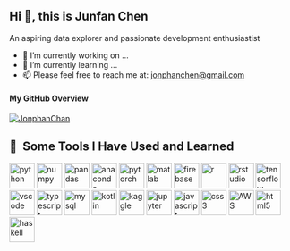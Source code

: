 <h2> Hi 👋, this is Junfan Chen </h2>

An aspiring data explorer and passionate development enthusiastist

- 🔭 I’m currently working on ...
- 🌱 I’m currently learning ...
- 📫 Please feel free to reach me at: jonphanchen@gmail.com

<h4 align="left">My GitHub Overview</h4>
<p align="left">
</p>

<p align="left"> <a href="https://github.com/ryo-ma/github-profile-trophy"><img src="https://github-profile-trophy.vercel.app/?username=JonphanChan&theme=darkhub&no-frame=false&margin-w=15&margin-h=10&row=1" alt="JonphanChan" /></a> </p>

<h2> 🚀 &nbsp;Some Tools I Have Used and Learned</h2>
<p align="left">
  <a href="https://www.python.org/" target="_blank" rel="noopener noreferrer"><img src="https://cdn.jsdelivr.net/gh/devicons/devicon/icons/python/python-original.svg" alt="python" width="45" height="45"/></a> 
  <a href="https://numpy.org/" target="_blank" rel="noopener noreferrer"><img src="https://cdn.jsdelivr.net/gh/devicons/devicon/icons/numpy/numpy-original.svg" alt="numpy" width="45" height="45"/></a>  
  <a href="https://pandas.pydata.org/" target="_blank" rel="noopener noreferrer"><img src="https://cdn.jsdelivr.net/gh/devicons/devicon/icons/pandas/pandas-original.svg" alt="pandas" width="45" height="45"/></a>
  <a href="https://www.anaconda.com/" target="_blank" rel="noopener noreferrer"><img src="https://cdn.jsdelivr.net/gh/devicons/devicon/icons/anaconda/anaconda-original.svg" alt="anaconda" width="45" height="45"/></a>
  <a href="https://pytorch.org/" target="_blank" rel="noopener noreferrer"><img src="https://cdn.jsdelivr.net/gh/devicons/devicon/icons/pytorch/pytorch-original.svg" alt="pytorch" width="45" height="45"/></a> 
  <a href="https://www.mathworks.com/products/matlab.html" target="_blank" rel="noopener noreferrer"><img src="https://cdn.jsdelivr.net/gh/devicons/devicon/icons/matlab/matlab-original.svg" alt="matlab" width="45" height="45"/></a>
  <a href="https://firebase.google.com/" target="_blank" rel="noopener noreferrer"><img src="https://cdn.jsdelivr.net/gh/devicons/devicon/icons/firebase/firebase-plain.svg" alt="firebase" width="45" height="45"/></a>
  <a href="https://www.r-project.org/" target="_blank" rel="noopener noreferrer"><img src="https://cdn.jsdelivr.net/gh/devicons/devicon/icons/r/r-original.svg" alt="r" width="45" height="45"/></a>
  <a href="https://posit.co/products/open-source/rstudio/" target="_blank" rel="noopener noreferrer"><img src="https://cdn.jsdelivr.net/gh/devicons/devicon/icons/rstudio/rstudio-original.svg" alt="rstudio" width="45" height="45"/></a>
  <a href="https://www.tensorflow.org/" target="_blank" rel="noopener noreferrer"><img src="https://cdn.jsdelivr.net/gh/devicons/devicon/icons/tensorflow/tensorflow-original.svg" alt="tensorflow" width="45" height="45"/></a>
  <a href="https://code.visualstudio.com/" target="_blank" rel="noopener noreferrer"><img src="https://cdn.jsdelivr.net/gh/devicons/devicon/icons/vscode/vscode-original.svg" alt="vscode" width="45" height="45"/></a>
  <a href="https://www.typescriptlang.org/" target="_blank" rel="noopener noreferrer"><img src="https://cdn.jsdelivr.net/gh/devicons/devicon/icons/typescript/typescript-plain.svg" alt="typescript" width="45" height="45"/></a>
  <a href="https://www.mysql.com/" target="_blank" rel="noopener noreferrer"><img src="https://cdn.jsdelivr.net/gh/devicons/devicon/icons/mysql/mysql-original.svg" alt="mysql" width="45" height="45"/></a>
  <a href="https://kotlinlang.org/" target="_blank" rel="noopener noreferrer"><img src="https://cdn.jsdelivr.net/gh/devicons/devicon/icons/kotlin/kotlin-original.svg" alt="kotlin" width="45" height="45"/></a>
  <a href="https://www.kaggle.com/" target="_blank" rel="noopener noreferrer"><img src="https://cdn.jsdelivr.net/gh/devicons/devicon/icons/kaggle/kaggle-original.svg" alt="kaggle" width="45" height="45"/></a>
  <a href="https://jupyter.org/" target="_blank" rel="noopener noreferrer"><img src="https://cdn.jsdelivr.net/gh/devicons/devicon/icons/jupyter/jupyter-original.svg" alt="jupyter" width="45" height="45"/></a>
  <a href="https://www.javascript.com/" target="_blank" rel="noopener noreferrer"><img src="https://cdn.jsdelivr.net/gh/devicons/devicon/icons/javascript/javascript-original.svg" alt="javascript" width="45" height="45"/></a>
  <a href="https://www.w3schools.com/css/" target="_blank" rel="noopener noreferrer"><img src="https://cdn.jsdelivr.net/gh/devicons/devicon/icons/css3/css3-original.svg" alt="css3" width="45" height="45"/></a>
  <a href="https://aws.amazon.com/" target="_blank" rel="noopener noreferrer"><img src="https://cdn.jsdelivr.net/gh/devicons/devicon/icons/amazonwebservices/amazonwebservices-original.svg" alt="AWS" width="45" height="45"/></a>
  <a href="https://www.w3schools.com/html/" target="_blank" rel="noopener noreferrer"><img src="https://cdn.jsdelivr.net/gh/devicons/devicon/icons/html5/html5-original.svg" alt="html5" width="45" height="45"/></a>
  <a href="https://www.haskell.org/" target="_blank" rel="noopener noreferrer"><img src="https://cdn.jsdelivr.net/gh/devicons/devicon/icons/haskell/haskell-original.svg" alt="haskell" width="45" height="45"/></a>
</p>


<!--
**JonphanChan/JonphanChan** is a ✨ _special_ ✨ repository because its `README.md` (this file) appears on your GitHub profile.

Here are some ideas to get you started:

- 📫 Please feel free to reach me at: jonphanchen@gmail.com



💪 I’m currently working on @SpringSecurity and @AI_powered_tools

💻 Visit my personal website. Help me improve it here.

👨🏻‍💻 Message me on LinkedIn https://www.linkedin.com/in/ruikang-guo-540742102/

📫 Reach me at leokwok1997@hotmail.com

📄 My resume tells you my experiences

📸 Fun fact I am a hobbyist landscape photographer. Check out my gallery here


- 🔭 I’m currently working on ...
- 🌱 I’m currently learning ...
- 👯 I’m looking to collaborate on ...
- 🤔 I’m looking for help with ...
- 💬 Ask me about ...
- 📫 How to reach me: ...
- 😄 Pronouns: ...
- ⚡ Fun fact: ...


- 🐧 前大厂全栈攻城狮，腾讯云开发高级布道师，全网百万粉编程知识博主，自主创业中
- 👨‍💻 经历：<a href="https://www.bilibili.com/read/cv11481506" target="_blank">关于我，19 线程序员小 UP</a>
- 🏡 作品：<a href="https://github.com/liyupi/code-nav" target="_blank">编程导航</a> | <a href="https://github.com/liyupi/sql-father-frontend-public" target="_blank">SQL之父</a> | <a href="https://github.com/liyupi/yuindex" target="_blank">极客范主页</a> | <a href="https://github.com/liyupi/sql-generator" target="_blank">SQL生成器</a> | <a href="https://github.com/liyupi/mianshiya" target="_blank">面试鸭</a> | <a href="https://github.com/liyupi/free-programming-resources" target="_blank">免费编程资源大全</a> | <a href="https://github.com/liyupi/free-programming-resources" target="_blank">求星星 ✨</a>
- 🌱 干货：<a href="https://636f-codenav-8grj8px727565176-1256524210.tcb.qcloud.la/yupi_wechat.png" target="_blank">公众号『 程序员鱼皮 』</a>
- 😺 视频：<a href="https://space.bilibili.com/12890453" target="_blank">B站 程序员鱼皮</a> | 抖音 coder_yupi
- 💬 原创项目教程：<a href="https://github.com/liyupi/yuapi-backend-public" target="_blank">API开放平台</a> | <a href="https://github.com/liyupi/yuso-backend-public" target="_blank">聚合搜索平台</a> | <a href="https://github.com/liyupi/yupao-backend-public" target="_blank">伙伴匹配系统</a> | <a href="https://github.com/liyupi/user-center-backend-public" target="_blank">用户中心</a>
- 👭 我的编程知识星球：<a target="_blank" href="https://yupi.icu">帮你学编程、做项目的圈子，可以向我 1 对 1 提问</a>
- 🤖 自研 AI 助手：<a target="_blank" href="https://www.yucongming.com">鱼聪明 AI</a>



<h4 align="left">My GitHub Overview</h4>
<p align="left">
</p>

<p align="left"> <a href="https://github.com/ryo-ma/github-profile-trophy"><img src="https://github-profile-trophy.vercel.app/?username=leokwo&theme=darkhub&no-frame=false&margin-w=15&margin-h=10&row=1" alt="leokwo" /></a> </p>

<h4 align="left">Languages and Tools</h4>
<p align="left"> <a href="https://developer.android.com" target="_blank" rel="noreferrer"> <img src="https://raw.githubusercontent.com/devicons/devicon/master/icons/android/android-original-wordmark.svg" alt="android" width="40" height="40"/> </a> <a href="https://getbootstrap.com" target="_blank" rel="noreferrer"> <img src="https://raw.githubusercontent.com/devicons/devicon/master/icons/bootstrap/bootstrap-plain-wordmark.svg" alt="bootstrap" width="40" height="40"/> </a> <a href="https://www.w3schools.com/cpp/" target="_blank" rel="noreferrer"> <img src="https://raw.githubusercontent.com/devicons/devicon/master/icons/cplusplus/cplusplus-original.svg" alt="cplusplus" width="40" height="40"/> </a> <a href="https://www.w3schools.com/css/" target="_blank" rel="noreferrer"> <img src="https://raw.githubusercontent.com/devicons/devicon/master/icons/css3/css3-original-wordmark.svg" alt="css3" width="40" height="40"/> </a> <a href="https://www.docker.com/" target="_blank" rel="noreferrer"> <img src="https://raw.githubusercontent.com/devicons/devicon/master/icons/docker/docker-original-wordmark.svg" alt="docker" width="40" height="40"/> </a> <a href="https://expressjs.com" target="_blank" rel="noreferrer"> <img src="https://raw.githubusercontent.com/devicons/devicon/master/icons/express/express-original-wordmark.svg" alt="express" width="40" height="40"/> </a> <a href="https://www.figma.com/" target="_blank" rel="noreferrer"> <img src="https://www.vectorlogo.zone/logos/figma/figma-icon.svg" alt="figma" width="40" height="40"/> </a> <a href="https://git-scm.com/" target="_blank" rel="noreferrer"> <img src="https://www.vectorlogo.zone/logos/git-scm/git-scm-icon.svg" alt="git" width="40" height="40"/> </a> <a href="https://www.haskell.org/" target="_blank" rel="noreferrer"> <img src="https://upload.wikimedia.org/wikipedia/commons/1/1c/Haskell-Logo.svg" alt="haskell" width="40" height="40"/> </a> <a href="https://www.w3.org/html/" target="_blank" rel="noreferrer"> <img src="https://raw.githubusercontent.com/devicons/devicon/master/icons/html5/html5-original-wordmark.svg" alt="html5" width="40" height="40"/> </a> <a href="https://www.adobe.com/in/products/illustrator.html" target="_blank" rel="noreferrer"> <img src="https://www.vectorlogo.zone/logos/adobe_illustrator/adobe_illustrator-icon.svg" alt="illustrator" width="40" height="40"/> </a> <a href="https://www.java.com" target="_blank" rel="noreferrer"> <img src="https://raw.githubusercontent.com/devicons/devicon/master/icons/java/java-original.svg" alt="java" width="40" height="40"/> </a> <a href="https://developer.mozilla.org/en-US/docs/Web/JavaScript" target="_blank" rel="noreferrer"> <img src="https://raw.githubusercontent.com/devicons/devicon/master/icons/javascript/javascript-original.svg" alt="javascript" width="40" height="40"/> </a> <a href="https://kotlinlang.org" target="_blank" rel="noreferrer"> <img src="https://www.vectorlogo.zone/logos/kotlinlang/kotlinlang-icon.svg" alt="kotlin" width="40" height="40"/> </a> <a href="https://www.mongodb.com/" target="_blank" rel="noreferrer"> <img src="https://raw.githubusercontent.com/devicons/devicon/master/icons/mongodb/mongodb-original-wordmark.svg" alt="mongodb" width="40" height="40"/> </a> <a href="https://www.mysql.com/" target="_blank" rel="noreferrer"> <img src="https://raw.githubusercontent.com/devicons/devicon/master/icons/mysql/mysql-original-wordmark.svg" alt="mysql" width="40" height="40"/> </a> <a href="https://nodejs.org" target="_blank" rel="noreferrer"> <img src="https://raw.githubusercontent.com/devicons/devicon/master/icons/nodejs/nodejs-original-wordmark.svg" alt="nodejs" width="40" height="40"/> </a> <a href="https://pandas.pydata.org/" target="_blank" rel="noreferrer"> <img src="https://raw.githubusercontent.com/devicons/devicon/2ae2a900d2f041da66e950e4d48052658d850630/icons/pandas/pandas-original.svg" alt="pandas" width="40" height="40"/> </a> <a href="https://www.photoshop.com/en" target="_blank" rel="noreferrer"> <img src="https://raw.githubusercontent.com/devicons/devicon/master/icons/photoshop/photoshop-line.svg" alt="photoshop" width="40" height="40"/> </a> <a href="https://postman.com" target="_blank" rel="noreferrer"> <img src="https://www.vectorlogo.zone/logos/getpostman/getpostman-icon.svg" alt="postman" width="40" height="40"/> </a> <a href="https://www.python.org" target="_blank" rel="noreferrer"> <img src="https://raw.githubusercontent.com/devicons/devicon/master/icons/python/python-original.svg" alt="python" width="40" height="40"/> </a> <a href="https://reactjs.org/" target="_blank" rel="noreferrer"> <img src="https://raw.githubusercontent.com/devicons/devicon/master/icons/react/react-original-wordmark.svg" alt="react" width="40" height="40"/> </a> <a href="https://redux.js.org" target="_blank" rel="noreferrer"> <img src="https://raw.githubusercontent.com/devicons/devicon/master/icons/redux/redux-original.svg" alt="redux" width="40" height="40"/> </a> <a href="https://sass-lang.com" target="_blank" rel="noreferrer"> <img src="https://raw.githubusercontent.com/devicons/devicon/master/icons/sass/sass-original.svg" alt="sass" width="40" height="40"/> </a> <a href="https://scikit-learn.org/" target="_blank" rel="noreferrer"> <img src="https://upload.wikimedia.org/wikipedia/commons/0/05/Scikit_learn_logo_small.svg" alt="scikit_learn" width="40" height="40"/> </a> <a href="https://www.sketch.com/" target="_blank" rel="noreferrer"> <img src="https://www.vectorlogo.zone/logos/sketchapp/sketchapp-icon.svg" alt="sketch" width="40" height="40"/> </a> <a href="https://spring.io/" target="_blank" rel="noreferrer"> <img src="https://www.vectorlogo.zone/logos/springio/springio-icon.svg" alt="spring" width="40" height="40"/> </a> <a href="https://www.tensorflow.org" target="_blank" rel="noreferrer"> <img src="https://www.vectorlogo.zone/logos/tensorflow/tensorflow-icon.svg" alt="tensorflow" width="40" height="40"/> </a> <a href="https://www.typescriptlang.org/" target="_blank" rel="noreferrer"> <img src="https://raw.githubusercontent.com/devicons/devicon/master/icons/typescript/typescript-original.svg" alt="typescript" width="40" height="40"/> </a> </p>



-->
